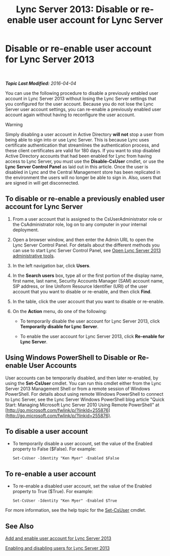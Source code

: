 ﻿---
title: 'Lync Server 2013: Disable or re-enable user account for Lync Server'
TOCTitle: Disable or re-enable user account for Lync Server
ms:assetid: 12497d00-f665-4a97-be68-854c5a8be4fc
ms:mtpsurl: https://technet.microsoft.com/en-us/library/Gg429696(v=OCS.15)
ms:contentKeyID: 48183455
ms.date: 04/05/2016
mtps_version: v=OCS.15
---

<div data-xmlns="http://www.w3.org/1999/xhtml">

<div class="topic" data-xmlns="http://www.w3.org/1999/xhtml" data-msxsl="urn:schemas-microsoft-com:xslt" data-cs="http://msdn.microsoft.com/en-us/">

<div data-asp="http://msdn2.microsoft.com/asp">

# Disable or re-enable user account for Lync Server 2013

</div>

<div id="mainSection">

<div id="mainBody">

<span> </span>

_**Topic Last Modified:** 2016-04-04_

You can use the following procedure to disable a previously enabled user account in Lync Server 2013 without losing the Lync Server settings that you configured for the user account. Because you do not lose the Lync Server user account settings, you can re-enable a previously enabled user account again without having to reconfigure the user account.

<div>


> [!WARNING]
> Simply disabling a user account in Active Directory <STRONG>will not</STRONG> stop a user from being able to sign into or use Lync Server. This is because Lync uses certificate authentication that streamlines the authentication process, and these client certificates are valid for 180 days. If you want to stop disabled Active Directory accounts that had been enabled for Lync from having access to Lync Server, you must use the <STRONG>Disable-CsUser</STRONG> cmdlet, or use the <STRONG>Lync Server Control Panel</STRONG> as laid out in this article. Once the user is disabled in Lync and the Central Management store has been replicated in the environment the users will no longer be able to sign in. Also, users that are signed in will get disconnected.



</div>

<div>

## To disable or re-enable a previously enabled user account for Lync Server

1.  From a user account that is assigned to the CsUserAdministrator role or the CsAdministrator role, log on to any computer in your internal deployment.

2.  Open a browser window, and then enter the Admin URL to open the Lync Server Control Panel. For details about the different methods you can use to start Lync Server Control Panel, see [Open Lync Server 2013 administrative tools](lync-server-2013-open-lync-server-administrative-tools.md).

3.  In the left navigation bar, click **Users**.

4.  In the **Search users** box, type all or the first portion of the display name, first name, last name, Security Accounts Manager (SAM) account name, SIP address, or line Uniform Resource Identifier (URI) of the user account that you want to disable or re-enable, and then click **Find**.

5.  In the table, click the user account that you want to disable or re-enable.

6.  On the **Action** menu, do one of the following:
    
      - To temporarily disable the user account for Lync Server 2013, click **Temporarily disable for Lync Server**.
    
      - To enable the user account for Lync Server 2013, click **Re-enable for Lync Server**.

</div>

<div>

## Using Windows PowerShell to Disable or Re-enable User Accounts

User accounts can be temporarily disabled, and then later re-enabled, by using the **Set-CsUser** cmdlet. You can run this cmdlet either from the Lync Server 2013 Management Shell or from a remote session of Windows PowerShell. For details about using remote Windows PowerShell to connect to Lync Server, see the Lync Server Windows PowerShell blog article "Quick Start: Managing Microsoft Lync Server 2010 Using Remote PowerShell" at [http://go.microsoft.com/fwlink/p/?linkId=255876](http://go.microsoft.com/fwlink/p/?linkid=255876).

<div>

## To disable a user account

  - To temporarily disable a user account, set the value of the Enabled property to False ($False). For example:
    
        Set-CsUser -Identity "Ken Myer" -Enabled $False

</div>

<div>

## To re-enable a user account

  - To re-enable a disabled user account, set the value of the Enabled property to True ($True). For example:
    
        Set-CsUser -Identity "Ken Myer" -Enabled $True

</div>

For more information, see the help topic for the [Set-CsUser](set-csuser.md) cmdlet.

</div>

<div>

## See Also


[Add and enable user account for Lync Server 2013](lync-server-2013-add-and-enable-user-account-for-lync-server.md)  


[Enabling and disabling users for Lync Server 2013](lync-server-2013-enabling-and-disabling-users-for-lync-server.md)  
  

</div>

</div>

<span> </span>

</div>

</div>

</div>


